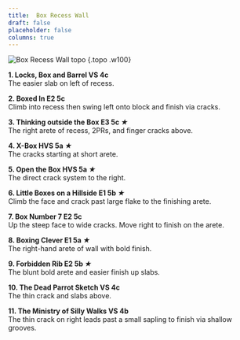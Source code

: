 ```yaml
---
title:  Box Recess Wall
draft: false
placeholder: false
columns: true
---
```

![Box Recess Wall topo](/img/peak/buxton/Box.jpg)
{.topo .w100}

**1. Locks, Box and Barrel VS 4c**  
The easier slab on left of recess.

**2. Boxed In E2 5c**  
Climb into recess then swing left onto block and finish via cracks.

**3. Thinking outside the Box E3 5c *★***  
The right arete of recess, 2PRs, and finger cracks above.

**4. X-Box HVS 5a *★***  
The cracks starting at short arete.

**5. Open the Box HVS 5a *★***  
The direct crack system to the right.

**6. Little Boxes on a Hillside E1 5b *★***  
Climb the face and crack past large flake to the finishing arete.

**7. Box Number 7 E2 5c**  
Up the steep face to wide cracks. Move right to finish on the arete.

**8. Boxing Clever E1 5a *★***  
The right-hand arete of wall with bold finish.

**9. Forbidden Rib E2 5b *★***  
The blunt bold arete and easier finish up slabs.

**10. The Dead Parrot Sketch VS 4c**  
The thin crack and slabs above.

**11. The Ministry of Silly Walks VS 4b**  
The thin crack on right leads past a small sapling to finish via shallow grooves.

